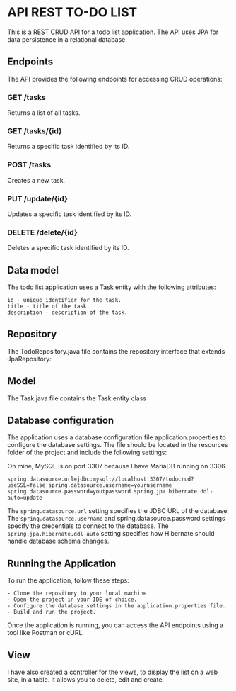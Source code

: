 # API REST TO-DO LIST

This is a REST CRUD API for a todo list application. The API uses JPA for data persistence in a relational database.

## Endpoints

The API provides the following endpoints for accessing CRUD operations:

### GET /tasks

Returns a list of all tasks.

### GET /tasks/{id}

Returns a specific task identified by its ID.

### POST /tasks

Creates a new task.

### PUT /update/{id}

Updates a specific task identified by its ID.

### DELETE /delete/{id}

Deletes a specific task identified by its ID.

## Data model

The todo list application uses a Task entity with the following attributes:

    id - unique identifier for the task.
    title - title of the task.
    description - description of the task.
    

## Repository

The TodoRepository.java file contains the repository interface that extends JpaRepository:

## Model

The Task.java file contains the Task entity class
    
## Database configuration
The application uses a database configuration file application.properties to configure the database settings. 
The file should be located in the resources folder of the project and include the following settings:

On mine, MySQL is on port 3307 because I have MariaDB running on 3306.

`spring.datasource.url=jdbc:mysql://localhost:3307/todocrud?useSSL=false
spring.datasource.username=yourusername
spring.datasource.password=youtpassword
spring.jpa.hibernate.ddl-auto=update
`

The `spring.datasource.url` setting specifies the JDBC URL of the database.
The `spring.datasource.username` and spring.datasource.password settings specify the credentials to connect to the database.
The `spring.jpa.hibernate.ddl-auto` setting specifies how Hibernate should handle database schema changes.

## Running the Application

To run the application, follow these steps:

    - Clone the repository to your local machine.
    - Open the project in your IDE of choice.
    - Configure the database settings in the application.properties file.
    - Build and run the project.

Once the application is running, you can access the API endpoints using a tool like Postman or cURL.

## View

I have also created a controller for the views, to display the list on a web site, in a table. It allows you to delete, edit and create.
